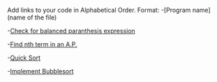 Add links to your code in Alphabetical Order.
Format:
-[Program name](name of the file)

-[Check for balanced paranthesis expression](Check_balanced_paranthesis.c)

-[Find nth term in an A.P.](AP.c)

-[Quick Sort](Quick_Sort.c)

-[Implement Bubblesort](bubblesort.c)
